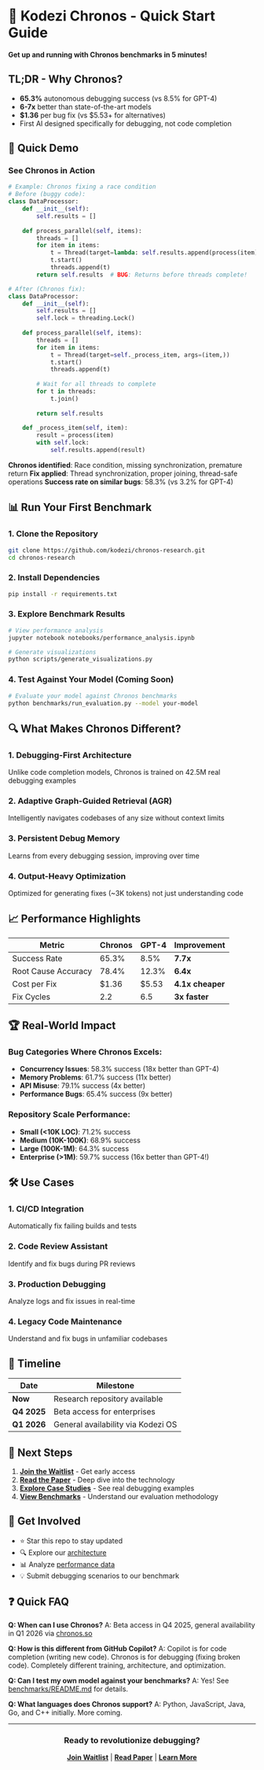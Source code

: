 # 🚀 Kodezi Chronos - Quick Start Guide

**Get up and running with Chronos benchmarks in 5 minutes!**

## TL;DR - Why Chronos?

- **65.3%** autonomous debugging success (vs 8.5% for GPT-4)
- **6-7x** better than state-of-the-art models
- **$1.36** per bug fix (vs $5.53+ for alternatives)
- First AI designed specifically for debugging, not code completion

## 🎯 Quick Demo

### See Chronos in Action

```python
# Example: Chronos fixing a race condition
# Before (buggy code):
class DataProcessor:
    def __init__(self):
        self.results = []
    
    def process_parallel(self, items):
        threads = []
        for item in items:
            t = Thread(target=lambda: self.results.append(process(item)))
            t.start()
            threads.append(t)
        return self.results  # BUG: Returns before threads complete!

# After (Chronos fix):
class DataProcessor:
    def __init__(self):
        self.results = []
        self.lock = threading.Lock()
    
    def process_parallel(self, items):
        threads = []
        for item in items:
            t = Thread(target=self._process_item, args=(item,))
            t.start()
            threads.append(t)
        
        # Wait for all threads to complete
        for t in threads:
            t.join()
        
        return self.results
    
    def _process_item(self, item):
        result = process(item)
        with self.lock:
            self.results.append(result)
```

**Chronos identified**: Race condition, missing synchronization, premature return
**Fix applied**: Thread synchronization, proper joining, thread-safe operations
**Success rate on similar bugs**: 58.3% (vs 3.2% for GPT-4)

## 📊 Run Your First Benchmark

### 1. Clone the Repository
```bash
git clone https://github.com/kodezi/chronos-research.git
cd chronos-research
```

### 2. Install Dependencies
```bash
pip install -r requirements.txt
```

### 3. Explore Benchmark Results
```bash
# View performance analysis
jupyter notebook notebooks/performance_analysis.ipynb

# Generate visualizations
python scripts/generate_visualizations.py
```

### 4. Test Against Your Model (Coming Soon)
```bash
# Evaluate your model against Chronos benchmarks
python benchmarks/run_evaluation.py --model your-model
```

## 🔍 What Makes Chronos Different?

### 1. **Debugging-First Architecture**
Unlike code completion models, Chronos is trained on 42.5M real debugging examples

### 2. **Adaptive Graph-Guided Retrieval (AGR)**
Intelligently navigates codebases of any size without context limits

### 3. **Persistent Debug Memory**
Learns from every debugging session, improving over time

### 4. **Output-Heavy Optimization**
Optimized for generating fixes (~3K tokens) not just understanding code

## 📈 Performance Highlights

| Metric | Chronos | GPT-4 | Improvement |
|--------|---------|-------|-------------|
| Success Rate | 65.3% | 8.5% | **7.7x** |
| Root Cause Accuracy | 78.4% | 12.3% | **6.4x** |
| Cost per Fix | $1.36 | $5.53 | **4.1x cheaper** |
| Fix Cycles | 2.2 | 6.5 | **3x faster** |

## 🏆 Real-World Impact

### Bug Categories Where Chronos Excels:
- **Concurrency Issues**: 58.3% success (18x better than GPT-4)
- **Memory Problems**: 61.7% success (11x better)
- **API Misuse**: 79.1% success (4x better)
- **Performance Bugs**: 65.4% success (9x better)

### Repository Scale Performance:
- **Small (<10K LOC)**: 71.2% success
- **Medium (10K-100K)**: 68.9% success
- **Large (100K-1M)**: 64.3% success
- **Enterprise (>1M)**: 59.7% success (16x better than GPT-4!)

## 🛠️ Use Cases

### 1. CI/CD Integration
Automatically fix failing builds and tests

### 2. Code Review Assistant
Identify and fix bugs during PR reviews

### 3. Production Debugging
Analyze logs and fix issues in real-time

### 4. Legacy Code Maintenance
Understand and fix bugs in unfamiliar codebases

## 📅 Timeline

| Date | Milestone |
|------|-----------|
| **Now** | Research repository available |
| **Q4 2025** | Beta access for enterprises |
| **Q1 2026** | General availability via Kodezi OS |

## 🔗 Next Steps

1. **[Join the Waitlist](https://chronos.so)** - Get early access
2. **[Read the Paper](paper/chronos-research.md)** - Deep dive into the technology
3. **[Explore Case Studies](results/case_studies/)** - See real debugging examples
4. **[View Benchmarks](benchmarks/)** - Understand our evaluation methodology

## 💬 Get Involved

- ⭐ Star this repo to stay updated
- 🔍 Explore our [architecture](architecture/README.md)
- 📊 Analyze [performance data](results/performance_tables/)
- 💡 Submit debugging scenarios to our benchmark

## ❓ Quick FAQ

**Q: When can I use Chronos?**
A: Beta access in Q4 2025, general availability in Q1 2026 via [chronos.so](https://chronos.so)

**Q: How is this different from GitHub Copilot?**
A: Copilot is for code completion (writing new code). Chronos is for debugging (fixing broken code). Completely different training, architecture, and optimization.

**Q: Can I test my own model against your benchmarks?**
A: Yes! See [benchmarks/README.md](benchmarks/README.md) for details.

**Q: What languages does Chronos support?**
A: Python, JavaScript, Java, Go, and C++ initially. More coming.

---

<div align="center">

### Ready to revolutionize debugging?

**[Join Waitlist](https://chronos.so)** | **[Read Paper](https://arxiv.org/abs/2507.12482)** | **[Learn More](README.md)**

</div>